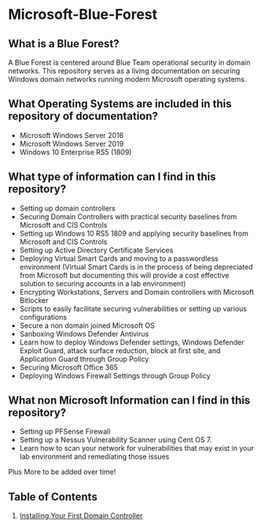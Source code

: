 # Microsoft-Blue-Forest


## What is a Blue Forest?

A Blue Forest is centered around Blue Team operational security in domain networks. This repository serves as a living documentation on securing Windows domain networks running modern Microsoft operating systems. 

## What Operating Systems are included in this repository of documentation?
- Microsoft Windows Server 2016
- Microsoft Windows Server 2019
- Windows 10 Enterprise RS5 (1809)

## What type of information can I find in this repository?
- Setting up domain controllers
- Securing Domain Controllers with practical security baselines from Microsoft and CIS Controls
- Setting up Windows 10 RS5 1809 and applying security baselines from Microsoft and CIS Controls
- Setting up Active Directory Certificate Services
- Deploying Virtual Smart Cards and moving to a passwordless environment (Virtual Smart Cards is in the process of being depreciated from Microsoft but documenting this will provide a cost effective solution to securing accounts in a lab environment)
- Encrypting Workstations, Servers and Domain controllers with Microsoft Bitlocker
- Scripts to easily facilitate securing vulnerabilities or setting up various configurations
- Secure a non domain joined Microsoft OS
- Sanboxing Windows Defender Antivirus
- Learn how to deploy Windows Defender settings, Windows Defender Exploit Guard, attack surface reduction, block at first site, and Application Guard through Group Policy
- Securing Microsoft Office 365
- Deploying Windows Firewall Settings through Group Policy

## What non Microsoft Information can I find in this repository?
- Setting up PFSense Firewall
- Setting up a Nessus Vulnerability Scanner using Cent OS 7.
- Learn how to scan your network for vulnerabilities that may exist in your lab environment and remediating those issues

Plus More to be added over time!

## Table of Contents
1. [Installing Your First Domain Controller](https://github.com/rootsecdev/Microsoft-Blue-Forest/blob/master/FirstDomainControllerInstall.md)




